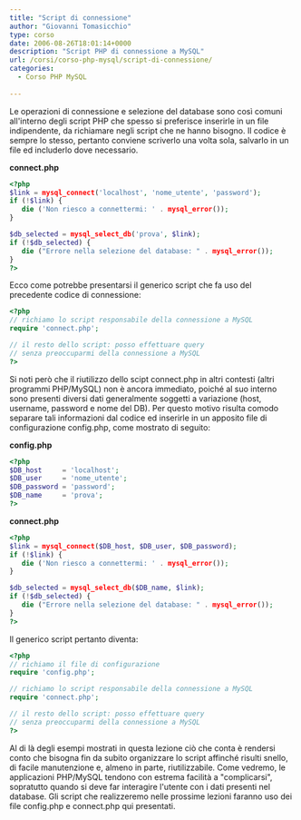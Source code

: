 ```yaml
---
title: "Script di connessione"
author: "Giovanni Tomasicchio"
type: corso
date: 2006-08-26T18:01:14+0000
description: "Script PHP di connessione a MySQL"
url: /corsi/corso-php-mysql/script-di-connessione/
categories:
  - Corso PHP MySQL
  
---
```

 Le operazioni di connessione e selezione del database sono così comuni all'interno degli script PHP che spesso si preferisce inserirle in un file indipendente, da richiamare negli script che ne hanno bisogno. Il codice è sempre lo stesso, pertanto conviene scriverlo una volta sola, salvarlo in un file ed includerlo dove necessario.

 **connect.php**

 ```php
<?php
$link = mysql_connect('localhost', 'nome_utente', 'password');
if (!$link) {
	die ('Non riesco a connettermi: ' . mysql_error());
}

$db_selected = mysql_select_db('prova', $link);
if (!$db_selected) {
	die ("Errore nella selezione del database: " . mysql_error());
}
?>
```

 Ecco come potrebbe presentarsi il generico script che fa uso del precedente codice di connessione:

 ```php
<?php
// richiamo lo script responsabile della connessione a MySQL
require 'connect.php';

// il resto dello script: posso effettuare query
// senza preoccuparmi della connessione a MySQL
?>
```

 Si noti però che il riutilizzo dello scipt connect.php in altri contesti (altri programmi PHP/MySQL) non è ancora immediato, poiché al suo interno sono presenti diversi dati generalmente soggetti a variazione (host, username, password e nome del DB). Per questo motivo risulta comodo separare tali informazioni dal codice ed inserirle in un apposito file di configurazione config.php, come mostrato di seguito:

 **config.php**

 ```php
<?php
$DB_host     = 'localhost';
$DB_user     = 'nome_utente';
$DB_password = 'password';
$DB_name     = 'prova';
?>
```

 **connect.php**

 ```php
<?php
$link = mysql_connect($DB_host, $DB_user, $DB_password);
if (!$link) {
	die ('Non riesco a connettermi: ' . mysql_error());
}

$db_selected = mysql_select_db($DB_name, $link);
if (!$db_selected) {
	die ("Errore nella selezione del database: " . mysql_error());
}
?>
```

 Il generico script pertanto diventa:

 ```php
<?php
// richiamo il file di configurazione
require 'config.php';

// richiamo lo script responsabile della connessione a MySQL
require 'connect.php';

// il resto dello script: posso effettuare query
// senza preoccuparmi della connessione a MySQL
?>
```

 Al di là degli esempi mostrati in questa lezione ciò che conta è rendersi conto che bisogna fin da subito organizzare lo script affinché risulti snello, di facile manutenzione e, almeno in parte, riutilizzabile. Come vedremo, le applicazioni PHP/MySQL tendono con estrema facilità a "complicarsi", sopratutto quando si deve far interagire l'utente con i dati presenti nel database. Gli script che realizzeremo nelle prossime lezioni faranno uso dei file config.php e connect.php qui presentati.